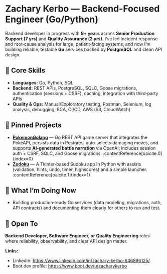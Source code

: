 # Zachary Kerbo — Backend-Focused Engineer (Go/Python)

Backend developer in progress with **9+ years** across **Senior Production Support (7 yrs)** and **Quality Assurance (2 yrs)**. I’ve led incident response and root‑cause analysis for large, patient‑facing systems, and now I’m building reliable, testable **Go** services backed by **PostgreSQL** and clean API design.

## 🧰 Core Skills
- **Languages:** Go, Python, SQL  
- **Backend:** REST APIs, PostgreSQL, SQLC, Goose migrations, authentication (sessions + CSRF), caching, integration with third‑party APIs  
- **Quality & Ops:** Manual/Exploratory testing, Postman, Selenium, log analysis, debugging, RCA, CI/CD, AWS (S3, CloudWatch)  

## 📌 Pinned Projects
- **[PokemonGolang](https://github.com/JadedPigeon/PokemonGolang)** — Go REST API game server that integrates the PokéAPI, persists data in Postgres, auto‑selects damaging moves, and supports **AI‑generated battle narration** via OpenAI; includes session auth + CSRF, SQLC, and Goose migrations. :contentReference[oaicite:0]{index=0}  
- **[Zudoku](https://github.com/JadedPigeon/Zudoku)** — A Tkinter‑based Sudoku app in Python with assists (validation, hints, undo, timer, highscores) and a simple launcher. :contentReference[oaicite:1]{index=1}

## 🎯 What I’m Doing Now
- Building production‑ready Go services (data modeling, migrations, auth, API contracts) and documenting them clearly for others to run and test.

## 🤝 Open To
**Backend Developer, Software Engineer, or Quality Engineering** roles where reliability, observability, and clear API design matter.

**Links:**  
- LinkedIn: https://www.linkedin.com/in/zachary-kerbo-646896125/  
- Boot.dev profile: https://www.boot.dev/u/zacharykerbo
